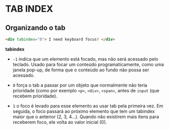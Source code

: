 # TAB INDEX

## Organizando o tab

```html
<div tabindex="0"> I need keyboard focus! </div>
```

**tabindex**

* `-1` indica que um elemento está focado, mas não será acessado pelo teclado. Usado para focar um conteúdo programaticamente, como uma janela pop-up, de forma que o conteúdo ao fundo não possa ser acessado.

* `0` força o tab a passar por um objeto que normalmente não teria prioridade (como por exemplo `<p>`, `<div>`, `<span>`, antes de `input` (que recebem prioridade).

* `1` o foco é levado para esse elemento ao usar tab pela primeira vez. Em seguida, o foco passará ao próximo elemento que tem um tabindex maior que o anterior (2, 3, 4...). Quando não existirem mais itens para receberem foco, ele volta ao valor inicial (0).